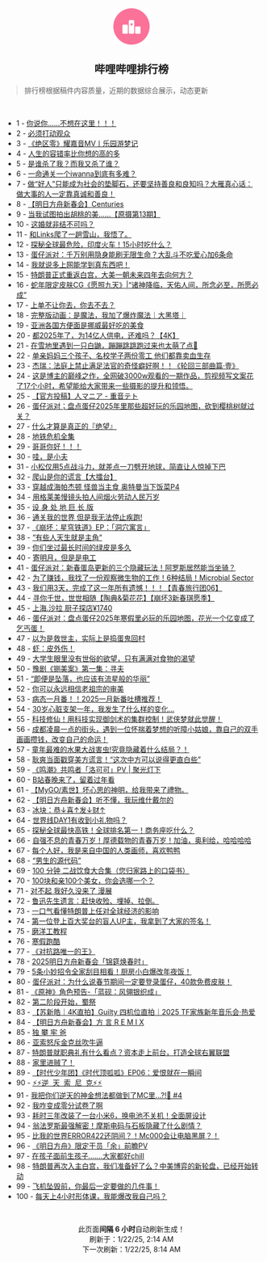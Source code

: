 <div align="center">
    <img src="./assets/icon_rank.png" alt="logo" />
    <h2>哔哩哔哩排行榜</h>
</div>

> 排行榜根据稿件内容质量，近期的数据综合展示，动态更新

<br />

<ul><li><span>1 - <a href=https://www.bilibili.com/BV1zdw6eyExk target=_blank>你说你……不想在这里！！！</a></span></li><li><span>2 - <a href=https://www.bilibili.com/BV1tvwPepE86 target=_blank>必须打动观众</a></span></li><li><span>3 - <a href=https://www.bilibili.com/BV1uQwqeDEXK target=_blank>《绝区零》耀嘉音MV丨乐园游梦记</a></span></li><li><span>4 - <a href=https://www.bilibili.com/BV1mPwMeFEPX target=_blank>人生的容错率比你想的高的多</a></span></li><li><span>5 - <a href=https://www.bilibili.com/BV1VQwTeuEL5 target=_blank>是谁杀了我？而我又杀了谁？</a></span></li><li><span>6 - <a href=https://www.bilibili.com/BV1p5cfeaEia target=_blank>一命通关一个iwanna到底有多难？</a></span></li><li><span>7 - <a href=https://www.bilibili.com/BV11owAeEEqo target=_blank>做“好人”只能成为社会的垫脚石，还要坚持善良和良知吗？大雁真心话：做大事的人一定靠真诚和善良！</a></span></li><li><span>8 - <a href=https://www.bilibili.com/BV1FYwTeHEQv target=_blank>【明日方舟新春会】Centuries</a></span></li><li><span>9 - <a href=https://www.bilibili.com/BV1PQwHevEkX target=_blank>当我试图拍出胡桃的美……【原摄第13期】</a></span></li><li><span>10 - <a href=https://www.bilibili.com/BV1fhwAeKEJu target=_blank>这婚就非结不可吗？</a></span></li><li><span>11 - <a href=https://www.bilibili.com/BV1fQwme8Eqt target=_blank>和Links爬了一趟雪山，我悟了。</a></span></li><li><span>12 - <a href=https://www.bilibili.com/BV196wAeFEV8 target=_blank>探秘全球最危险，印度火车！15小时吃什么？</a></span></li><li><span>13 - <a href=https://www.bilibili.com/BV1B9wBeMESf target=_blank>蛋仔派对：千万别用隐身能刷无限生命？大乱斗不吃爱心加6条命</a></span></li><li><span>14 - <a href=https://www.bilibili.com/BV1SAwGejEeo target=_blank>我就说多上网能学到真东西吧！</a></span></li><li><span>15 - <a href=https://www.bilibili.com/BV1Q7wpe2E45 target=_blank>特朗普正式重返白宫，大美一朝未来四年去向何方？</a></span></li><li><span>16 - <a href=https://www.bilibili.com/BV1drwzeNEX7 target=_blank>蛇年限定皮肤CG《愿照九天》|“诸神降临，天佑人间，所念必至，所愿必成”</a></span></li><li><span>17 - <a href=https://www.bilibili.com/BV1xpwzeEEuh target=_blank>上单不让你去，你去不去？</a></span></li><li><span>18 - <a href=https://www.bilibili.com/BV1T9wAeHEZ7 target=_blank>完整版动画：是魔法，我加了爆炸魔法｜大黑塔｜</a></span></li><li><span>19 - <a href=https://www.bilibili.com/BV1uEwrefEwD target=_blank>亚洲各国方便面是挪威最好吃的美食</a></span></li><li><span>20 - <a href=https://www.bilibili.com/BV1VkwqeoE1u target=_blank>都2025年了，为14亿人供电，还难吗？【4K】</a></span></li><li><span>21 - <a href=https://www.bilibili.com/BV1YbwKeNEh7 target=_blank>在雪地里遇到一只白鼬，蹦蹦跳跳跑过来也太萌了点🥰</a></span></li><li><span>22 - <a href=https://www.bilibili.com/BV1G3wreeEzS target=_blank>单亲妈妈三个孩子、名校学子两份零工&nbsp;他们都靠卖血生存</a></span></li><li><span>23 - <a href=https://www.bilibili.com/BV1B3wmeZELx target=_blank>杰瑞：法庭上禁止满足法官的奇怪癖好啊！！《轮回三部曲篇·壹》</a></span></li><li><span>24 - <a href=https://www.bilibili.com/BV19PcderEUv target=_blank>这是博主的巅峰之作，全网破3000w观看的一期作品，剪视频写文案花了17个小时，希望能给大家带来一些摄影的提升和领悟。</a></span></li><li><span>25 - <a href=https://www.bilibili.com/BV1wbwze5EwH target=_blank>【官方投稿】人マニア&nbsp;-&nbsp;重音テト</a></span></li><li><span>26 - <a href=https://www.bilibili.com/BV1u6cfeyEbN target=_blank>蛋仔派对；盘点蛋仔2025年里那些超好玩的乐园地图，砍到樱桃树就过关？</a></span></li><li><span>27 - <a href=https://www.bilibili.com/BV1RBwqebEaM target=_blank>什么才算是真正的『绝望』</a></span></li><li><span>28 - <a href=https://www.bilibili.com/BV1U5wUeyEPi target=_blank>地铁危机全集</a></span></li><li><span>29 - <a href=https://www.bilibili.com/BV1S2wce7EeP target=_blank>哥哥你好！！！</a></span></li><li><span>30 - <a href=https://www.bilibili.com/BV1ruwBeME5y target=_blank>哇，是小夫</a></span></li><li><span>31 - <a href=https://www.bilibili.com/BV1X6wceHENs target=_blank>小松仅用5点战斗力，就差点一刀劈开地球，简直让人惊掉下巴</a></span></li><li><span>32 - <a href=https://www.bilibili.com/BV1CfwceuEpG target=_blank>爬山是你的谎言【大擂台】</a></span></li><li><span>33 - <a href=https://www.bilibili.com/BV1Smwce2EsZ target=_blank>穿越成海帕杰顿&nbsp;怪兽当主食&nbsp;奥特曼当下饭菜P4</a></span></li><li><span>34 - <a href=https://www.bilibili.com/BV1ijr6YUEfB target=_blank>用格莱美慢镜头拍人间烟火劳动人民万岁</a></span></li><li><span>35 - <a href=https://www.bilibili.com/BV1bbwweUE8T target=_blank>设&nbsp;身&nbsp;处&nbsp;地&nbsp;巨&nbsp;长&nbsp;版</a></span></li><li><span>36 - <a href=https://www.bilibili.com/BV1H2wieNEty target=_blank>通关我的世界&nbsp;但是我无法停止疾跑!</a></span></li><li><span>37 - <a href=https://www.bilibili.com/BV1XxcReqEtf target=_blank>《崩坏：星穹铁道》EP：「洞穴寓言」</a></span></li><li><span>38 - <a href=https://www.bilibili.com/BV1D3wje4Epn target=_blank>“有些人天生就是主角“</a></span></li><li><span>39 - <a href=https://www.bilibili.com/BV1zNwweNEvV target=_blank>你们坐过最长时间的绿皮是多久</a></span></li><li><span>40 - <a href=https://www.bilibili.com/BV1DhcRePEGx target=_blank>寄明月，但是是电工</a></span></li><li><span>41 - <a href=https://www.bilibili.com/BV1HywweBEmB target=_blank>蛋仔派对：新春蛋岛更新的三个隐藏玩法！阿罗斯居然能当坐骑？</a></span></li><li><span>42 - <a href=https://www.bilibili.com/BV1DrwHeGEYp target=_blank>为了赚钱，我找了一份观察微生物的工作！6种结局！Microbial&nbsp;Sector</a></span></li><li><span>43 - <a href=https://www.bilibili.com/BV1KvwVe5Ejm target=_blank>我们用3天，完成了这一年所有遗憾！！！【青春旅行团06】</a></span></li><li><span>44 - <a href=https://www.bilibili.com/BV1yiwpeeECe target=_blank>寻你千世，世世相随【陶典&amp;菊花花】【崩坏3新春琪愿季】</a></span></li><li><span>45 - <a href=https://www.bilibili.com/BV1guwqeJEJL target=_blank>上海.沙拉&nbsp;厨子探店¥1740</a></span></li><li><span>46 - <a href=https://www.bilibili.com/BV1iWwke5ERs target=_blank>蛋仔派对：盘点蛋仔2025年寒假里必玩的乐园地图，花光一个亿变成了乞丐蛋！</a></span></li><li><span>47 - <a href=https://www.bilibili.com/BV1PJwAeyEX2 target=_blank>以为是救世主，实际上是捣蛋鬼回村</a></span></li><li><span>48 - <a href=https://www.bilibili.com/BV1B7wKekEw8 target=_blank>虾：皮外伤！</a></span></li><li><span>49 - <a href=https://www.bilibili.com/BV1YEwwexEib target=_blank>大学生眼里没有世俗的欲望，只有满满对食物的渴望</a></span></li><li><span>50 - <a href=https://www.bilibili.com/BV1MYwVe1EL1 target=_blank>豫剧《铡美案》第一集：寻夫</a></span></li><li><span>51 - <a href=https://www.bilibili.com/BV1U2wce7Eu5 target=_blank>“即便是坠落，也应该有流星般的华丽”</a></span></li><li><span>52 - <a href=https://www.bilibili.com/BV1kJwHe4EKg target=_blank>你可以永远相信老祖宗的审美</a></span></li><li><span>53 - <a href=https://www.bilibili.com/BV1JRw6eLESY target=_blank>病态一月番！！2025一月新番吐槽推荐！</a></span></li><li><span>54 - <a href=https://www.bilibili.com/BV1GAwqeWEjx target=_blank>30岁心脏支架一年，我发生了什么样的变化…</a></span></li><li><span>55 - <a href=https://www.bilibili.com/BV1LZwieoE6E target=_blank>科技修仙！用科技实现御剑术的集群控制！武侠梦就此觉醒！</a></span></li><li><span>56 - <a href=https://www.bilibili.com/BV1DpwpeVEgm target=_blank>成都凌晨一点的街头，遇到一位怀揣着梦想的听障小姑娘，靠自己的双手画画攒钱，改变自己的命运！</a></span></li><li><span>57 - <a href=https://www.bilibili.com/BV1GRcZeLE6q target=_blank>童年最难的水果大战害虫!究竟隐藏着什么结局？！</a></span></li><li><span>58 - <a href=https://www.bilibili.com/BV1JBcdeEEHU target=_blank>耿爽当面戳穿美方谎言！“这次中方可以说得更直白些”</a></span></li><li><span>59 - <a href=https://www.bilibili.com/BV1W9wke9EbX target=_blank>《鸣潮》共鸣者「洛可可」PV&nbsp;|&nbsp;聚光灯下</a></span></li><li><span>60 - <a href=https://www.bilibili.com/BV1ckw1efEvP target=_blank>B站春晚来了，留着过年看</a></span></li><li><span>61 - <a href=https://www.bilibili.com/BV1odwVefE8U target=_blank>【MyGO/素世】坏心思的神明，给我带来了禮物。</a></span></li><li><span>62 - <a href=https://www.bilibili.com/BV1n8wzeCEU9 target=_blank>【明日方舟新春会】听不懂，我玩维什戴尔的</a></span></li><li><span>63 - <a href=https://www.bilibili.com/BV1eKcdegEqa target=_blank>冰块：恭↓喜↑发↓财↑</a></span></li><li><span>64 - <a href=https://www.bilibili.com/BV1LcwTeVEZL target=_blank>世界线DAY1有收到小礼物吗？</a></span></li><li><span>65 - <a href=https://www.bilibili.com/BV1xpcdebECB target=_blank>探秘全球最快高铁！全球排名第一！商务座吃什么？</a></span></li><li><span>66 - <a href=https://www.bilibili.com/BV195wCegEyC target=_blank>自强不息的青春万岁！厚德载物的青春万岁！加油，奥利给，哈哈哈哈</a></span></li><li><span>67 - <a href=https://www.bilibili.com/BV1yjw2evEi1 target=_blank>每个人好，我是来自中国的人类画师，喜欢鸭鸭</a></span></li><li><span>68 - <a href=https://www.bilibili.com/BV1FvwzegE4g target=_blank>“男生的源代码”</a></span></li><li><span>69 - <a href=https://www.bilibili.com/BV1dWwKeBEAB target=_blank>100&nbsp;分钟&nbsp;二战饮食大合集（您归家路上的口袋书）</a></span></li><li><span>70 - <a href=https://www.bilibili.com/BV17ZwBevEYt target=_blank>100块和亲100个美女，你会选哪一个？</a></span></li><li><span>71 - <a href=https://www.bilibili.com/BV1VZwwefERC target=_blank>对不起&nbsp;我好久没来了&nbsp;漫展</a></span></li><li><span>72 - <a href=https://www.bilibili.com/BV1SFcweyEVj target=_blank>鲁迅先生遗言：赶快收殓、埋掉、拉倒。</a></span></li><li><span>73 - <a href=https://www.bilibili.com/BV174wHeQEiP target=_blank>一口气看懂特朗普上任对全球经济的影响</a></span></li><li><span>74 - <a href=https://www.bilibili.com/BV1q7wKekEck target=_blank>第一位登上百大奖台的盲人UP主，我拿到了大家的签名！</a></span></li><li><span>75 - <a href=https://www.bilibili.com/BV1LPwzehEL9 target=_blank>磨洋工教程</a></span></li><li><span>76 - <a href=https://www.bilibili.com/BV1WJwqekEka target=_blank>寒假跑酷</a></span></li><li><span>77 - <a href=https://www.bilibili.com/BV1MUwWeLEfc target=_blank>《对抗路唯一的王》</a></span></li><li><span>78 - <a href=https://www.bilibili.com/BV1NnwzeSEz5 target=_blank>2025明日方舟新春会「锦筵焕春时」</a></span></li><li><span>79 - <a href=https://www.bilibili.com/BV1EiwNerE7T target=_blank>5条小妙招令全家刮目相看！厨房小白爆改年夜饭！</a></span></li><li><span>80 - <a href=https://www.bilibili.com/BV1m8wpeBEYP target=_blank>蛋仔派对：为什么说春节期间一定要登录蛋仔，40款免费皮肤！</a></span></li><li><span>81 - <a href=https://www.bilibili.com/BV1RhwkezEC8 target=_blank>《原神》角色预告-「蓝砚：风翎银织成」</a></span></li><li><span>82 - <a href=https://www.bilibili.com/BV196wAeFEDS target=_blank>第二阶段开始，蜀祭</a></span></li><li><span>83 - <a href=https://www.bilibili.com/BV1iaw2esEqt target=_blank>【苏新皓｜4K直拍】Guilty&nbsp;四机位直拍｜2025&nbsp;TF家族新年音乐会·热爱</a></span></li><li><span>84 - <a href=https://www.bilibili.com/BV12BwBeEEQq target=_blank>【明日方舟新春会】方&nbsp;言&nbsp;R&nbsp;E&nbsp;M&nbsp;I&nbsp;X</a></span></li><li><span>85 - <a href=https://www.bilibili.com/BV1ztwGeFE9v target=_blank>独&nbsp;攀&nbsp;牢&nbsp;爸</a></span></li><li><span>86 - <a href=https://www.bilibili.com/BV1NrwBe7E9G target=_blank>亚索怒斥金克丝吹牛逼</a></span></li><li><span>87 - <a href=https://www.bilibili.com/BV1bCwkehEYM target=_blank>特朗普就职典礼有什么看点？资本走上前台，打造全球右翼联盟</a></span></li><li><span>88 - <a href=https://www.bilibili.com/BV11FwPejEjh target=_blank>家里进贼了！</a></span></li><li><span>89 - <a href=https://www.bilibili.com/BV1FDwmewEYb target=_blank>【时代少年团】《时代顶呱呱》EP06：爱恨就在一瞬间</a></span></li><li><span>90 - <a href=https://www.bilibili.com/BV1H1wVeqEtu target=_blank>⚡️⚡️逆&nbsp;&nbsp;天&nbsp;&nbsp;索&nbsp;&nbsp;尼&nbsp;&nbsp;克⚡️⚡️</a></span></li><li><span>91 - <a href=https://www.bilibili.com/BV1abwKeNEU9 target=_blank>我把你们逆天的神金想法都做到了MC里...?!🤣&nbsp;#4</a></span></li><li><span>92 - <a href=https://www.bilibili.com/BV1RkwNeiEHP target=_blank>我咋变成零分试卷了啊</a></span></li><li><span>93 - <a href=https://www.bilibili.com/BV1tzw6exESC target=_blank>耗时三年改装了一台小米6，换电池不关机！全面屏设计</a></span></li><li><span>94 - <a href=https://www.bilibili.com/BV1LZwieoEqX target=_blank>翁法罗斯最强解密！摩斯电码与石板隐藏了什么剧情？</a></span></li><li><span>95 - <a href=https://www.bilibili.com/BV1Ttw1euESL target=_blank>比我的世界ERROR422还阴间？！Mc000会让电脑黑屏？！</a></span></li><li><span>96 - <a href=https://www.bilibili.com/BV1jDw1eWEZX target=_blank>《明日方舟》限定干员「余」前瞻PV</a></span></li><li><span>97 - <a href=https://www.bilibili.com/BV1wUwLeVEsA target=_blank>在孩子面前生孩子.......大家都好chill</a></span></li><li><span>98 - <a href=https://www.bilibili.com/BV1U4wpe6Egq target=_blank>特朗普再次入主白宫，我们准备好了么？中美博弈的新轮盘，已经开始转动</a></span></li><li><span>99 - <a href=https://www.bilibili.com/BV134wmemE5C target=_blank>飞机坠毁前，你最后一定要做的几件事！</a></span></li><li><span>100 - <a href=https://www.bilibili.com/BV1NJwAeyELw target=_blank>每天上4小时形体课，我能爆改我自己吗？</a></span></li></ul>

<br />

<p align=center>此页面<strong>间隔 6 小时</strong>自动刷新生成！<br>刷新于：1/22/25, 2:14 AM<br>下一次刷新：1/22/25, 8:14 AM</p>
